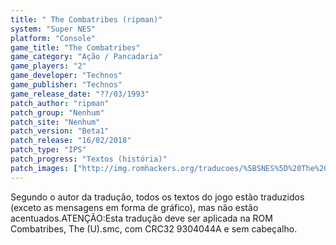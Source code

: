 ```yaml
---
title: " The Combatribes (ripman)"
system: "Super NES"
platform: "Console"
game_title: "The Combatribes"
game_category: "Ação / Pancadaria"
game_players: "2"
game_developer: "Technos"
game_publisher: "Technos"
game_release_date: "??/03/1993"
patch_author: "ripman"
patch_group: "Nenhum"
patch_site: "Nenhum"
patch_version: "Beta1"
patch_release: "16/02/2018"
patch_type: "IPS"
patch_progress: "Textos (história)"
patch_images: ["http://img.romhackers.org/traducoes/%5BSNES%5D%20The%20Combatribes%20-%20ripman%20-%201a.png","http://img.romhackers.org/traducoes/%5BSNES%5D%20The%20Combatribes%20-%20ripman%20-%202a.png","http://img.romhackers.org/traducoes/%5BSNES%5D%20The%20Combatribes%20-%20ripman%20-%203a.png"]
---
```

Segundo o autor da tradução, todos os textos do jogo estão traduzidos (exceto as mensagens em forma de gráfico), mas não estão acentuados.ATENÇÃO:Esta tradução deve ser aplicada na ROM Combatribes, The (U).smc, com CRC32 9304044A e sem cabeçalho.